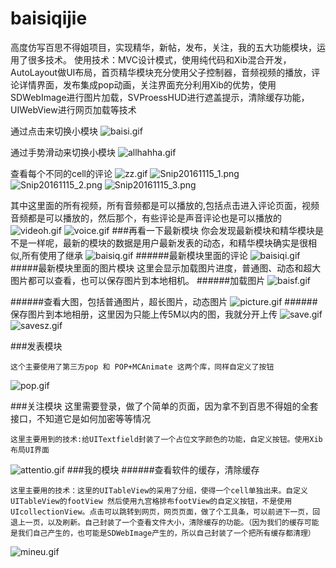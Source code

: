 # baisiqijie
高度仿写百思不得姐项目，实现精华，新帖，发布，关注，我的五大功能模块，运用了很多技术。 使用技术：MVC设计模式，使用纯代码和Xib混合开发，AutoLayout做UI布局，首页精华模块充分使用父子控制器，音频视频的播放，评论详情界面，发布集成pop动画，关注界面充分利用Xib的优势，使用SDWebImage进行图片加载，SVProessHUD进行遮盖提示，清除缓存功能，UIWebView进行网页加载等技术

通过点击来切换小模块
![baisi.gif](http://upload-images.jianshu.io/upload_images/2406962-ec0c8eeb24c2ed6a.gif?imageMogr2/auto-orient/strip)

通过手势滑动来切换小模块
![allhahha.gif](http://upload-images.jianshu.io/upload_images/2406962-19c7f473898373a1.gif?imageMogr2/auto-orient/strip)


查看每个不同的cell的评论
![zz.gif](http://upload-images.jianshu.io/upload_images/2406962-645190610c76607f.gif?imageMogr2/auto-orient/strip)
![Snip20161115_1.png](http://upload-images.jianshu.io/upload_images/2406962-cd8eaff24dd5059d.png?imageMogr2/auto-orient/strip%7CimageView2/2/w/1240)
![Snip20161115_2.png](http://upload-images.jianshu.io/upload_images/2406962-983b7fbe63e8af2e.png?imageMogr2/auto-orient/strip%7CimageView2/2/w/1240)
![Snip20161115_3.png](http://upload-images.jianshu.io/upload_images/2406962-c2efd9c8a2d409c0.png?imageMogr2/auto-orient/strip%7CimageView2/2/w/1240)

其中这里面的所有视频，所有音频都是可以播放的,包括点击进入评论页面，视频音频都是可以播放的，然后那个，有些评论是声音评论也是可以播放的
![videoh.gif](http://upload-images.jianshu.io/upload_images/2406962-5871055e7512384d.gif?imageMogr2/auto-orient/strip)
![voice.gif](http://upload-images.jianshu.io/upload_images/2406962-efb450f6d05a49de.gif?imageMogr2/auto-orient/strip)
###再看一下最新模块
你会发现最新模块和精华模块是不是一样呢，最新的模块的数据是用户最新发表的动态，和精华模块确实是很相似,所有使用了继承
![baisiq.gif](http://upload-images.jianshu.io/upload_images/2406962-d2c85c04b83b40e0.gif?imageMogr2/auto-orient/strip)
######最新模块里面的评论
![baisiqi.gif](http://upload-images.jianshu.io/upload_images/2406962-fa51d8e9e965b84c.gif?imageMogr2/auto-orient/strip)
#####最新模块里面的图片模块
这里会显示加载图片进度，普通图、动态和超大图片都可以查看，也可以保存图片到本地相机。
######加载图片
![baisf.gif](http://upload-images.jianshu.io/upload_images/2406962-a44b47b45353bda7.gif?imageMogr2/auto-orient/strip)

######查看大图，包括普通图片，超长图片，动态图片
![picture.gif](http://upload-images.jianshu.io/upload_images/2406962-101245a02cfe1cd0.gif?imageMogr2/auto-orient/strip)
######保存图片到本地相册，这里因为只能上传5M以内的图，我就分开上传
![save.gif](http://upload-images.jianshu.io/upload_images/2406962-fbfc703e558a3fca.gif?imageMogr2/auto-orient/strip)
![savesz.gif](http://upload-images.jianshu.io/upload_images/2406962-bd829c71428bedcf.gif?imageMogr2/auto-orient/strip)


###发表模块
```
这个主要使用了第三方pop 和 POP+MCAnimate 这两个库，同样自定义了按钮
```
![pop.gif](http://upload-images.jianshu.io/upload_images/2406962-c9eb46593c14c35c.gif?imageMogr2/auto-orient/strip)

###关注模块
这里需要登录，做了个简单的页面，因为拿不到百思不得姐的全套接口，不知道它是如何加密等等情况
```
这里主要用到的技术:给UITextfield封装了一个占位文字颜色的功能，自定义按钮。使用Xib布局UI界面
```
![attentio.gif](http://upload-images.jianshu.io/upload_images/2406962-d8c44787a79390f3.gif?imageMogr2/auto-orient/strip)
###我的模块
######查看软件的缓存，清除缓存
```
这里主要用的技术：这里的UITableView的采用了分组，使得一个cell单独出来。自定义UITableView的footView 然后使用九宫格排布footView的自定义按钮，不是使用UIcollectionView。点击可以跳转到网页，网页页面，做了个工具条，可以前进下一页，回退上一页，以及刷新。自己封装了一个查看文件大小，清除缓存的功能。（因为我们的缓存可能是我们自己产生的，也可能是SDWebImage产生的，所以自己封装了一个把所有缓存都清理）
```
![mineu.gif](http://upload-images.jianshu.io/upload_images/2406962-d455e9e133e7c1a0.gif?imageMogr2/auto-orient/strip)
